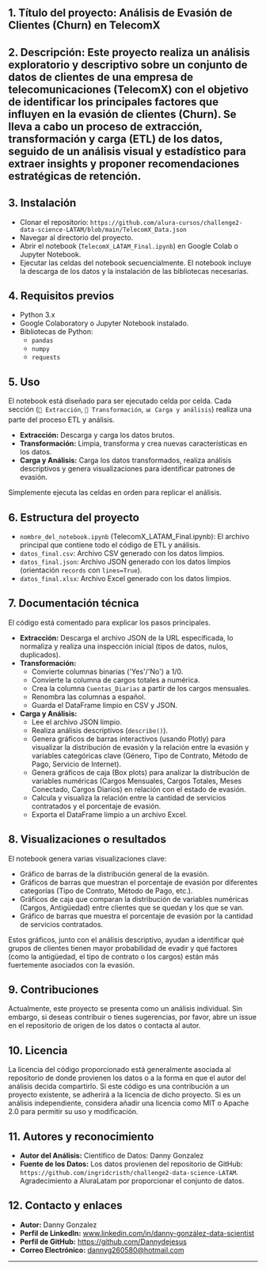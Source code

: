## 1. **Título del proyecto:** Análisis de Evasión de Clientes (Churn) en TelecomX
## 2. **Descripción:** Este proyecto realiza un análisis exploratorio y descriptivo sobre un conjunto de datos de clientes de una empresa de telecomunicaciones (TelecomX) con el objetivo de identificar los principales factores que influyen en la evasión de clientes (Churn). Se lleva a cabo un proceso de extracción, transformación y carga (ETL) de los datos, seguido de un análisis visual y estadístico para extraer insights y proponer recomendaciones estratégicas de retención.
## 3. **Instalación** 
   - Clonar el repositorio: `https://github.com/alura-cursos/challenge2-data-science-LATAM/blob/main/TelecomX_Data.json`
   - Navegar al directorio del proyecto.
   - Abrir el notebook (`TelecomX_LATAM_Final.ipynb`) en Google Colab o Jupyter Notebook.
   - Ejecutar las celdas del notebook secuencialmente. El notebook incluye la descarga de los datos y la instalación de las bibliotecas necesarias.
## 4. **Requisitos previos** 
   - Python 3.x
   - Google Colaboratory o Jupyter Notebook instalado.
   - Bibliotecas de Python:
     - `pandas`
     - `numpy`
     - `requests`
## 5. **Uso** 
El notebook está diseñado para ser ejecutado celda por celda. Cada sección (`📌 Extracción`, `🔧 Transformación`, `📊 Carga y análisis`) realiza una parte del proceso ETL y análisis.

*   **Extracción:** Descarga y carga los datos brutos.
*   **Transformación:** Limpia, transforma y crea nuevas características en los datos.
*   **Carga y Análisis:** Carga los datos transformados, realiza análisis descriptivos y genera visualizaciones para identificar patrones de evasión.

Simplemente ejecuta las celdas en orden para replicar el análisis.

## 6. **Estructura del proyecto** 
*   `nombre_del_notebook.ipynb` (TelecomX_LATAM_Final.ipynb): El archivo principal que contiene todo el código de ETL y análisis.
*   `datos_final.csv`: Archivo CSV generado con los datos limpios.
*   `datos_final.json`: Archivo JSON generado con los datos limpios (orientación `records` con `lines=True`).
*   `datos_final.xlsx`: Archivo Excel generado con los datos limpios.

## 7. **Documentación técnica** 
El código está comentado para explicar los pasos principales.

*   **Extracción:** Descarga el archivo JSON de la URL especificada, lo normaliza y realiza una inspección inicial (tipos de datos, nulos, duplicados).
*   **Transformación:**
    *   Convierte columnas binarias ('Yes'/'No') a 1/0.
    *   Convierte la columna de cargos totales a numérica.
    *   Crea la columna `Cuentas_Diarias` a partir de los cargos mensuales.
    *   Renombra las columnas a español.
    *   Guarda el DataFrame limpio en CSV y JSON.
*   **Carga y Análisis:**
    *   Lee el archivo JSON limpio.
    *   Realiza análisis descriptivos (`describe()`).
    *   Genera gráficos de barras interactivos (usando Plotly) para visualizar la distribución de evasión y la relación entre la evasión y variables categóricas clave (Género, Tipo de Contrato, Método de Pago, Servicio de Internet).
    *   Genera gráficos de caja (Box plots) para analizar la distribución de variables numéricas (Cargos Mensuales, Cargos Totales, Meses Conectado, Cargos Diarios) en relación con el estado de evasión.
    *   Calcula y visualiza la relación entre la cantidad de servicios contratados y el porcentaje de evasión.
    *   Exporta el DataFrame limpio a un archivo Excel.

## 8. **Visualizaciones o resultados** 
El notebook genera varias visualizaciones clave:
*   Gráfico de barras de la distribución general de la evasión.
*   Gráficos de barras que muestran el porcentaje de evasión por diferentes categorías (Tipo de Contrato, Método de Pago, etc.).
*   Gráficos de caja que comparan la distribución de variables numéricas (Cargos, Antigüedad) entre clientes que se quedan y los que se van.
*   Gráfico de barras que muestra el porcentaje de evasión por la cantidad de servicios contratados.

Estos gráficos, junto con el análisis descriptivo, ayudan a identificar qué grupos de clientes tienen mayor probabilidad de evadir y qué factores (como la antigüedad, el tipo de contrato o los cargos) están más fuertemente asociados con la evasión.

## 9. **Contribuciones** 
Actualmente, este proyecto se presenta como un análisis individual. Sin embargo, si deseas contribuir o tienes sugerencias, por favor, abre un issue en el repositorio de origen de los datos o contacta al autor.

## 10. **Licencia** 
La licencia del código proporcionado está generalmente asociada al repositorio de donde provienen los datos o a la forma en que el autor del análisis decida compartirlo. Si este código es una contribución a un proyecto existente, se adherirá a la licencia de dicho proyecto. Si es un análisis independiente, considera añadir una licencia como MIT o Apache 2.0 para permitir su uso y modificación.

## 11. **Autores y reconocimiento** 
*   **Autor del Análisis:** Cientifico de Datos: Danny Gonzalez
*   **Fuente de los Datos:** Los datos provienen del repositorio de GitHub: `https://github.com/ingridcristh/challenge2-data-science-LATAM`. Agradecimiento a AluraLatam por proporcionar el conjunto de datos.

## 12. **Contacto y enlaces** 
*   **Autor:** Danny Gonzalez
*   **Perfil de LinkedIn:** www.linkedin.com/in/danny-gonzález-data-scientist
*   **Perfil de GitHub:** https://github.com/Dannydejesus
*   **Correo Electrónico:** dannyg260580@hotmail.com

---

